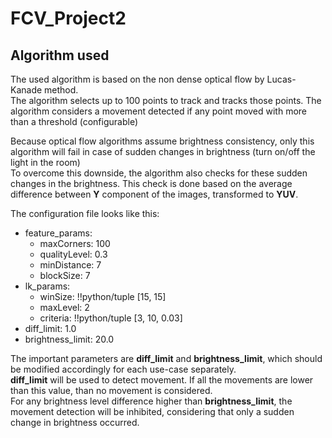 # FCV_Project2

## Algorithm used
The used algorithm is based on the non dense optical flow by Lucas-Kanade method.  
The algorithm selects up to 100 points to track and tracks those points. 
The algorithm considers a movement detected if any point moved with more than a threshold (configurable)

Because optical flow algorithms assume brightness consistency, only this algorithm will fail in case of sudden changes in brightness (turn on/off the light in the room)  
To overcome this downside, the algorithm also checks for these sudden changes in the brightness. This check is done based on the average difference between __Y__ component of the images, transformed to __YUV__.  

The configuration file looks like this:  
* feature_params:  
  * maxCorners: 100  
  * qualityLevel: 0.3  
  * minDistance: 7  
  * blockSize: 7  
* lk_params:  
  * winSize: !!python/tuple [15, 15]  
  * maxLevel: 2  
  * criteria: !!python/tuple [3, 10, 0.03]  
* diff_limit: 1.0  
* brightness_limit: 20.0  

The important parameters are __diff_limit__ and __brightness_limit__, which should be modified accordingly for each use-case separately.  
__diff_limit__ will be used to detect movement. If all the movements are lower than this value, than no movement is considered.  
For any brightness level difference higher than __brightness_limit__, the movement detection will be inhibited, considering that only a sudden change in brightness occurred. 
  
 